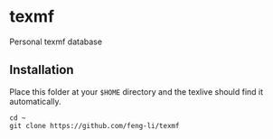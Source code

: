 texmf
=====

Personal texmf database

## Installation

Place this folder at your `$HOME` directory and the texlive should find it automatically.

```
cd ~
git clone https://github.com/feng-li/texmf
```
